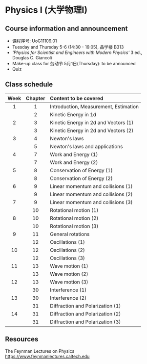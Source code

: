 # Physics I (大学物理I)
<!-- [Go to Class diary](#Class-diary) -->
## Course information and announcement
* 课程序号: UoG11109.01
* Tuesday and Thursday 5-6 (14:30 - 16:05), 品学楼 B313
* _'Physics for Scientist and Engineers with Modern Physics'_ 3 ed., Douglas C. Giancoli
* Make-up class for 劳动节 5月1日(Thursday): to be announced
* Quiz

## Class schedule
Week|Chapter|Content to be covered|
| :--: | :--: | :--- |
|1|1 |Introduction, Measurement, Estimation|
||2 |Kinetic Energy in 1d|
|2|3 |Kinetic Energy in 2d and Vectors (1)|
||3 |Kinetic Energy in 2d and Vectors (2)|
|3|4 |Newton's laws |
||5 |Newton's laws and applications|
|4|7 |Work and Energy (1)|
||7 |Work and Energy (2)|
|5|8 |Conservation of Energy (1)|
||8 |Conservation of Energy (2)|
|6|9 |Linear momentum and collisions (1)|
||9 |Linear momentum and collisions (2)|
|7|9 |Linear momentum and collisions (3)|
||10|Rotational motion (1)|
|8|10|Rotational motion (2)|
||10|Rotational motion (3)|
|9|11|General rotations|
||12|Oscillations (1)|
|10|12|Oscillations (2)|
||12|Oscillations (3)|
|11|13|Wave motion (1)|
||13|Wave motion (2)|
|12|13|Wave motion (3)|
||30|Interference (1)|
|13|30|Interference (2)|
||31|Diffraction and Polarization (1)|
|14|31|Diffraction and Polarization (2)|
||31|Diffraction and Polarization (3)|

## Resources
The Feynman Lectures on Physics https://www.feynmanlectures.caltech.edu





